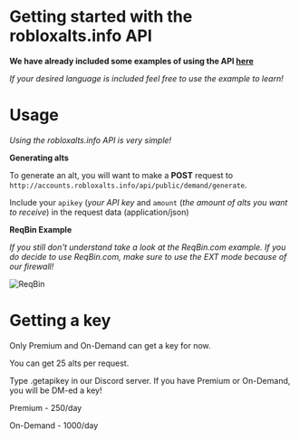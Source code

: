 # Getting started with the robloxalts.info API
**We have already included some examples of using the API [here](https://github.com/IlIlIllIIlI/robloxalts-public/tree/main/api-examples)**

*If your desired language is included feel free to use the example to learn!*



# Usage

*Using the robloxalts.info API is very simple!*

**Generating alts**

To generate an alt, you will want to make a **POST** request to `http://accounts.robloxalts.info/api/public/demand/generate`.

Include your `apikey` (*your API key* and `amount` (*the amount of alts you want to receive*) in the request data (application/json)

**ReqBin Example**

*If you still don't understand take a look at the ReqBin.com example. If you do decide to use ReqBin.com, make sure to use the EXT mode because of our firewall!*

![ReqBin](https://media.discordapp.net/attachments/947930791432818802/959530072849666068/unknown.png)

# Getting a key

Only Premium and On-Demand can get a key for now.

You can get 25 alts per request.

Type .getapikey in our Discord server. If you have Premium or On-Demand, you will be DM-ed a key!

Premium - 250/day

On-Demand - 1000/day
